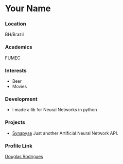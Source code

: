 # Your Name

### Location

BH/Brazil

### Academics

FUMEC

### Interests

- Beer
- Movies

### Development

- I made a lib for Neural Networks in python

### Projects

- [Synapyse](https://github.com/dougefr/synapyse) Just another Artificial Neural Network API.

### Profile Link

[Douglas Rodrigues](https://github.com/dougefr)
